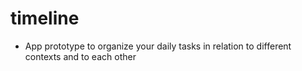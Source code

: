 # timeline
- App prototype to organize your daily tasks in relation to different contexts and to each other
